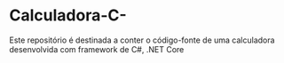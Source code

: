 # Calculadora-C-
Este repositório é destinada a conter o código-fonte de uma calculadora desenvolvida com framework de C#, .NET Core
